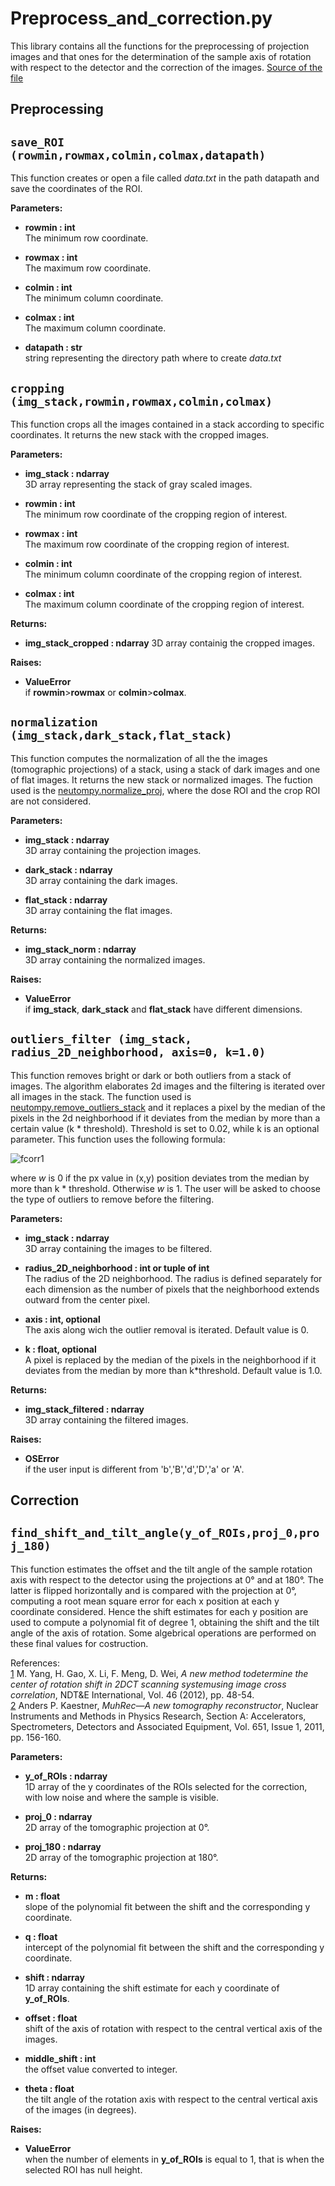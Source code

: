 # **Preprocess_and_correction.py**
This library contains all the functions for the preprocessing of projection images and that ones for the determination of the sample axis of rotation with respect to the detector and the correction of the images. 
[Source of the file](https://github.com/NaomiOrlandi/axis_of_rotation/blob/main/COR/preprocess_and_correction.py)

## **Preprocessing**

## `save_ROI (rowmin,rowmax,colmin,colmax,datapath)`

This function creates or open a file called *data.txt* in the path datapath and save the coordinates of the ROI.

**Parameters:**  
- **rowmin : int**  
The minimum row coordinate.

- **rowmax : int**  
The maximum row coordinate.

- **colmin : int**  
The minimum column coordinate.

- **colmax : int**  
The maximum column coordinate.

- **datapath : str**  
string representing the directory path where to create *data.txt* 

## `cropping (img_stack,rowmin,rowmax,colmin,colmax)`

This function crops all the images contained in a stack according to specific coordinates. It returns the new stack with the cropped images.

**Parameters:**  
- **img_stack : ndarray**  
3D array representing the stack of gray scaled images.

- **rowmin : int**  
The minimum row coordinate of the cropping region of interest.

- **rowmax : int**  
The maximum row coordinate of the cropping region of interest.

- **colmin : int**  
The minimum column coordinate of the cropping region of interest.

- **colmax : int**  
The maximum column coordinate of the cropping region of interest.

**Returns:**  
- **img_stack_cropped : ndarray**
3D array containig the cropped images.

**Raises:**  
- **ValueError**  
if **rowmin**>**rowmax** or **colmin**>**colmax**.


## `normalization (img_stack,dark_stack,flat_stack)`

This function computes the normalization of all the the images (tomographic projections) of a stack, using a stack of dark images and one of flat images. It returns the new stack or normalized images. The fuction used is the [neutompy.normalize_proj](https://neutompy-toolbox.readthedocs.io/en/latest/neutompy.preproc.preproc.html#normalize_proj), where the dose ROI and the crop ROI are not considered.

**Parameters:**  
- **img_stack : ndarray**  
3D array containing the projection images. 

- **dark_stack : ndarray**  
3D array containing the dark images.

- **flat_stack : ndarray**  
3D array containing the flat images.

**Returns:**  
- **img_stack_norm : ndarray**  
3D array containing the normalized images.

**Raises:**  
- **ValueError**  
if **img_stack**, **dark_stack** and **flat_stack** have different dimensions.

## `outliers_filter (img_stack, radius_2D_neighborhood, axis=0, k=1.0)`

This function removes bright or dark or both outliers from a stack of images.
The algorithm elaborates 2d images and the filtering is iterated over all images in the stack.
The function used is [neutompy.remove_outliers_stack](https://neutompy-toolbox.readthedocs.io/en/latest/neutompy.preproc.preproc.html#remove_outliers_stack) and it replaces a pixel by the median of the pixels in the 2d neighborhood if it deviates from the median by more than a certain value (k * threshold). Threshold is set to 0.02, while k is an optional parameter. This function uses the following formula:  

![fcorr1](https://latex.codecogs.com/svg.image?f_%7Bcorrected%7D(x,y)%20=%20w(x,y)%5Ccdot%20f_%7Boriginal%7D(x,y)%20&plus;%20(1-w(x,y))%5Ccdot%20f_%7Bmedian%7D(x,y))  

where *w* is 0 if the px value in (x,y) position deviates trom the median by more than k * threshold. Otherwise *w* is 1.  The user will be asked to choose the type of outliers to remove before the filtering.

**Parameters:**  
- **img_stack : ndarray**  
3D array containing the images to be filtered.

- **radius_2D_neighborhood : int or tuple of int**  
The radius of the 2D neighborhood. The radius is defined separately for each dimension as the number of pixels that the neighborhood extends outward from the center pixel.  
- **axis : int, optional**  
The axis along wich the outlier removal is iterated. Default value is 0.  

- **k : float, optional**  
A pixel is replaced by the median of the pixels in the neighborhood if it deviates from the median by more than k*threshold. Default value is 1.0.  

**Returns:**  
- **img_stack_filtered : ndarray**  
3D array containing the filtered images.

**Raises:**  
- **OSError**  
if the user input is different from 'b','B','d','D','a' or 'A'.

## **Correction**

## `find_shift_and_tilt_angle(y_of_ROIs,proj_0,proj_180)`

This function estimates the offset and the tilt angle of the sample rotation axis with respect to the detector using the projections at 0° and at 180°.
The latter is flipped horizontally and is compared with the projection at 0°, computing a root mean square error for each x position at each y coordinate considered. Hence the shift estimates for each y position are used to compute a polynomial fit of degree 1, obtaining the shift and the tilt angle of the axis of rotation. Some algebrical operations are performed on these final values for costruction.

References:  
[1](https://doi.org/10.1016/j.ndteint.2011.09.001) M. Yang, H. Gao, X. Li, F. Meng, D. Wei, *A new method todetermine the center of rotation shift in 2DCT scanning systemusing image cross correlation*, NDT&E International, Vol. 46 (2012), pp. 48-54.  
[2](https://doi.org/10.1016/j.nima.2011.01.129) Anders P. Kaestner,
*MuhRec—A new tomography reconstructor*,
Nuclear Instruments and Methods in Physics Research, Section A: Accelerators, Spectrometers, Detectors and Associated Equipment, Vol. 651, Issue 1, 2011, pp. 156-160.

**Parameters:**  
- **y_of_ROIs : ndarray**  
1D array of the y coordinates of the ROIs selected for the correction, with low noise and where the sample is visible.  

- **proj_0 : ndarray**  
2D array of the tomographic projection at 0°.  

- **proj_180 : ndarray**  
2D array of the tomographic projection at 180°.

**Returns:**  
- **m : float**  
slope of the polynomial fit between the shift and the corresponding y coordinate.  

- **q : float**  
intercept of the polynomial fit between the shift and the corresponding y coordinate.  

- **shift : ndarray**  
1D array containing the shift estimate for each y coordinate of **y_of_ROIs**.  

- **offset : float**  
shift of the axis of rotation with respect to the central vertical axis of the images.  

- **middle_shift : int**  
the offset value converted to integer.  

- **theta : float**  
the tilt angle of the rotation axis with respect to the central vertical axis of the images (in degrees).

**Raises:**  
- **ValueError**  
when the number of elements in **y_of_ROIs** is equal to 1, that is when the selected ROI has null height.





